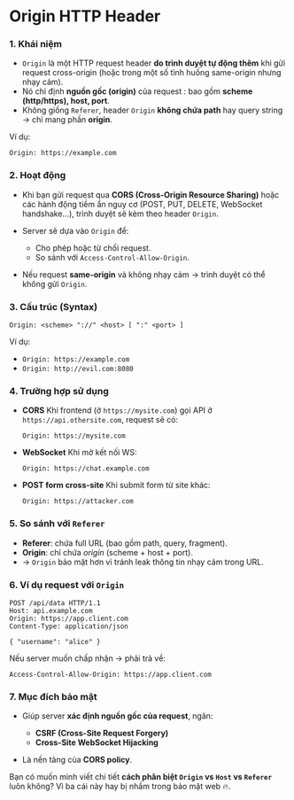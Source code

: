 # Origin HTTP Header

### 1. Khái niệm

* `Origin` là một HTTP request header **do trình duyệt tự động thêm** khi gửi request cross-origin (hoặc trong một số tình huống same-origin nhưng nhạy cảm).
* Nó chỉ định **nguồn gốc (origin)** của request : bao gồm **scheme (http/https), host, port**.
* Không giống `Referer`, header `Origin` **không chứa path** hay query string → chỉ mang phần **origin**.

Ví dụ:

```
Origin: https://example.com
```



### 2. Hoạt động

* Khi bạn gửi request qua **CORS (Cross-Origin Resource Sharing)** hoặc các hành động tiềm ẩn nguy cơ (POST, PUT, DELETE, WebSocket handshake...), trình duyệt sẽ kèm theo header `Origin`.
* Server sẽ dựa vào `Origin` để:

  * Cho phép hoặc từ chối request.
  * So sánh với `Access-Control-Allow-Origin`.
* Nếu request **same-origin** và không nhạy cảm → trình duyệt có thể không gửi `Origin`.

### 3. Cấu trúc (Syntax)

```
Origin: <scheme> "://" <host> [ ":" <port> ]
```

Ví dụ:

* `Origin: https://example.com`
* `Origin: http://evil.com:8080`


### 4. Trường hợp sử dụng

* **CORS**
  Khi frontend (ở `https://mysite.com`) gọi API ở `https://api.othersite.com`, request sẽ có:

  ```
  Origin: https://mysite.com
  ```

* **WebSocket**
  Khi mở kết nối WS:

  ```
  Origin: https://chat.example.com
  ```

* **POST form cross-site**
  Khi submit form từ site khác:

  ```
  Origin: https://attacker.com
  ```

### 5. So sánh với `Referer`

* **Referer**: chứa full URL (bao gồm path, query, fragment).
* **Origin**: chỉ chứa *origin* (scheme + host + port).
* → `Origin` bảo mật hơn vì tránh leak thông tin nhạy cảm trong URL.

### 6. Ví dụ request với `Origin`

```http
POST /api/data HTTP/1.1
Host: api.example.com
Origin: https://app.client.com
Content-Type: application/json

{ "username": "alice" }
```

Nếu server muốn chấp nhận → phải trả về:

```http
Access-Control-Allow-Origin: https://app.client.com
```

### 7. Mục đích bảo mật

* Giúp server **xác định nguồn gốc của request**, ngăn:

  * **CSRF (Cross-Site Request Forgery)**
  * **Cross-Site WebSocket Hijacking**
* Là nền tảng của **CORS policy**.



Bạn có muốn mình viết chi tiết **cách phân biệt `Origin` vs `Host` vs `Referer`** luôn không? Vì ba cái này hay bị nhầm trong bảo mật web 🔥.
